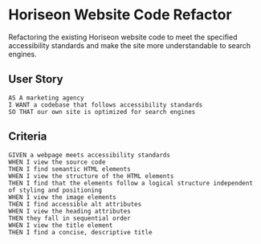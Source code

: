 # Horiseon Website Code Refactor

Refactoring the existing Horiseon website code to meet the specified accessibility
standards and make the site more understandable to search engines.

## User Story

```
AS A marketing agency
I WANT a codebase that follows accessibility standards
SO THAT our own site is optimized for search engines
```

## Criteria

```
GIVEN a webpage meets accessibility standards
WHEN I view the source code
THEN I find semantic HTML elements
WHEN I view the structure of the HTML elements
THEN I find that the elements follow a logical structure independent of styling and positioning
WHEN I view the image elements
THEN I find accessible alt attributes
WHEN I view the heading attributes
THEN they fall in sequential order
WHEN I view the title element
THEN I find a concise, descriptive title
```